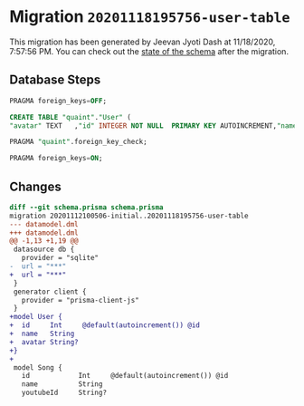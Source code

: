 # Migration `20201118195756-user-table`

This migration has been generated by Jeevan Jyoti Dash at 11/18/2020, 7:57:56 PM.
You can check out the [state of the schema](./schema.prisma) after the migration.

## Database Steps

```sql
PRAGMA foreign_keys=OFF;

CREATE TABLE "quaint"."User" (
"avatar" TEXT   ,"id" INTEGER NOT NULL  PRIMARY KEY AUTOINCREMENT,"name" TEXT NOT NULL  )

PRAGMA "quaint".foreign_key_check;

PRAGMA foreign_keys=ON;
```

## Changes

```diff
diff --git schema.prisma schema.prisma
migration 20201112100506-initial..20201118195756-user-table
--- datamodel.dml
+++ datamodel.dml
@@ -1,13 +1,19 @@
 datasource db {
   provider = "sqlite"
-  url = "***"
+  url = "***"
 }
 generator client {
   provider = "prisma-client-js"
 }
+model User {
+  id     Int     @default(autoincrement()) @id
+  name   String
+  avatar String?
+}
+
 model Song {
   id            Int     @default(autoincrement()) @id
   name          String
   youtubeId     String?
```


